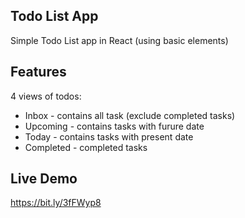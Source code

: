 ## Todo List App

Simple Todo List app in React (using basic elements)

## Features

4 views of todos:
* Inbox - contains all task (exclude completed tasks)
* Upcoming - contains tasks with furure date
* Today - contains tasks with present date
* Completed - completed tasks


## Live Demo

https://bit.ly/3fFWyp8
